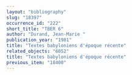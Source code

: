 ```yaml
---
layout: "bibliography"
slug: "18397"
occurrence_id: "222"
short_title: "TBER 6"
author: "Durand, Jean-Marie "
publication_year: "1981"
title: "Textes babyloniens d'époque récente"
related_objects: "6052"
title: "Textes babyloniens d'époque récente"
previous_item: "18400"
---
```

